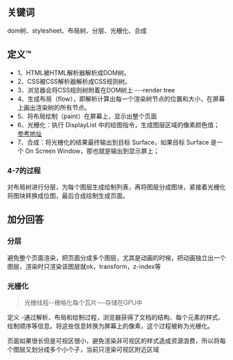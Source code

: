 ## 关键词
dom树、stylesheet、布局树、分层、光栅化、合成

## 定义™

- 1、HTML被HTML解析器解析成DOM树。
- 2、CSS被CSS解析器解析成CSS规则树。
- 3、浏览器会将CSS规则树附着在DOM树上 ---render tree
- 4、生成布局（flow），即解析计算出每一个渲染树节点的位置和大小，在屏幕上画出渲染树的所有节点。
- 5、将布局绘制（paint）在屏幕上，显示出整个页面
- 6、光栅化：执行 DisplayList 中的绘图指令，生成图层区域的像素颜色值；[参考地址](https://zhuanlan.zhihu.com/p/78758247)
- 7、合成：将光栅化的结果最终输出到目标 Surface，如果目标 Surface 是一个 On Screen Window，那也就是输出到显示屏上；
### 4-7的过程
对布局树进行分层，为每个图层生成绘制列表，再将图层分成图块，紧接着光栅化将图块转换成位图，最后合成绘制生成页面。
## 加分回答

### 分层

避免整个页面渲染，把页面分成多个图层，尤其是动画的时候，把动画独立出一个图层，渲染时只渲染该图层就ok，transform，z-index等

### 光栅化

>光栅线程--栅格化每个瓦片---存储在GPU中

定义
 -通过解析、布局和绘制过程，浏览器获得了文档的结构、每个元素的样式、绘制顺序等信息。将这些信息转换为屏幕上的像素，这个过程被称为光栅化。

页面如果很长但是可视区很小，避免渲染非可视区的样式造成资源浪费，所以将每个图层又划分成多个小个子，当前只渲染可视区附近区域